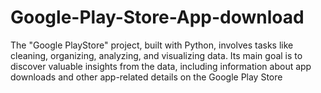 # Google-Play-Store-App-download
The "Google PlayStore" project, built with Python, involves tasks like cleaning, organizing, analyzing, and visualizing data. Its main goal is to discover valuable insights from the data, including information about app downloads and other app-related details on the Google Play Store
